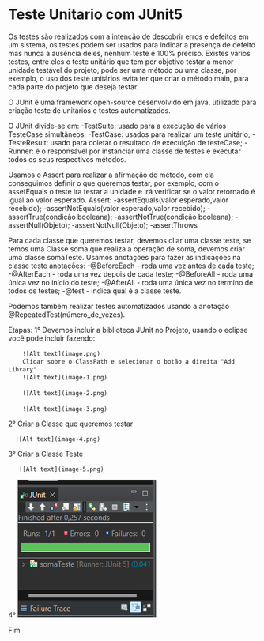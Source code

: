 # Teste Unitario com JUnit5


Os testes são realizados com a intenção de descobrir erros e defeitos em um sistema, os testes podem ser usados para indicar a presença de defeito mas nunca a ausência deles, nenhum teste é 100% preciso.
Existes vários testes, entre eles o teste unitário que tem por objetivo testar a menor unidade testável do projeto, pode ser uma método ou uma classe, por exemplo, o uso dos teste unitários evita ter que criar o método main, para cada parte do projeto que deseja testar.

O JUnit é uma framework open-source desenvolvido em java, utilizado para criação teste de unitários e testes automatizados.

O JUnit divide-se em:
        -TestSuite: usado para a execução de vários TesteCase simultâneos;
        -TestCase: usados para realizar um teste unitário;
        -TesteResult: usado para coletar o resultado de execulção de testeCase;
        -Runner: é o responsável por instanciar uma classe de testes e executar todos os seus respectivos métodos.

Usamos o Assert para realizar a afirmação do método, com ela conseguimos definir o que queremos testar, por exemplo, com o assetEquals o teste ira testar a unidade e irá verificar se o valor retornado é igual ao valor esperado.
Assert:
    -assertEquals(valor esperado,valor recebido);
    -assertNotEquals(valor esperado,valor recebido);
    -assertTrue(condição booleana);
    -assertNotTrue(condição booleana);
    -assertNull(Objeto);
    -assertNotNull(Objeto);
    -assertThrows

Para cada classe que queremos testar, devemos cliar uma classe teste, se temos uma Classe soma que realiza a operação de soma, devemos criar uma classe somaTeste.
Usamos anotações para fazer as indicações na classe teste
     anotações:
         -@BeforeEach  -  roda uma vez antes de cada teste;
         -@AfterEach   -  roda uma vez depois de cada teste;
         -@BeforeAll   - roda uma única vez no início do teste;
         -@AfterAll    - roda uma única vez no termino de todos os testes;
         -@test        - indica qual é a classe teste.

Podemos também realizar testes automatizados usando a anotação @RepeatedTest(número_de_vezes).

Etapas:
1° Devemos incluir a biblioteca JUnit no Projeto, usando o eclipse você pode incluir fazendo:

        ![Alt text](image.png)
        Clicar sobre o ClassPath e selecionar o botão a direita "Add Library"
        ![Alt text](image-1.png)

        ![Alt text](image-2.png)

        ![Alt text](image-3.png)

2° Criar a Classe que queremos testar
     
      ![Alt text](image-4.png)

3° Criar a Classe Teste
     
       ![Alt text](image-5.png)

4° ![Alt text](image-6.png)

Fim
